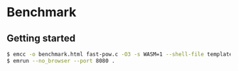 # Benchmark

## Getting started

```bash
$ emcc -o benchmark.html fast-pow.c -O3 -s WASM=1 --shell-file template.html -s NO_EXIT_RUNTIME=1  -s EXTRA_EXPORTED_RUNTIME_METHODS='["cwrap"]'
$ emrun --no_browser --port 8080 .
```
